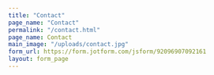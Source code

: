 ```yaml
---
title: "Contact"
page_name: "Contact"
permalink: "/contact.html"
page_name: Contact
main_image: "/uploads/contact.jpg"
form_url: https://form.jotform.com/jsform/92096907092161
layout: form_page
---
```


